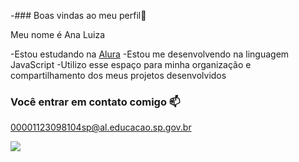 -### Boas vindas ao meu perfil💙

Meu nome é Ana Luiza

  -Estou estudando na [Alura](https://www.alura.com.br)
-Estou me desenvolvendo na linguagem JavaScript
-Utilizo esse espaço para minha organização e compartilhamento dos meus projetos desenvolvidos

### Você entrar em contato comigo 📫

00001123098104sp@al.educacao.sp.gov.br



![](https://media1.tenor.com/m/B0_w9FeTpfoAAAAC/butterflies-stars.gif)

